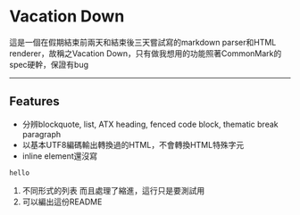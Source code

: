 # Vacation Down

這是一個在假期結束前兩天和結束後三天嘗試寫的markdown parser和HTML renderer，故稱之Vacation Down，只有做我想用的功能照著CommonMark的spec硬幹，保證有bug

---

## Features

* 分辨blockquote, list, ATX heading, fenced code block, thematic break paragraph
* 以基本UTF8編碼輸出轉換過的HTML，不會轉換HTML特殊字元
* inline element還沒寫
```
hello
```
1. 不同形式的列表
   而且處理了縮進，這行只是要測試用
2. 可以編出這份README

